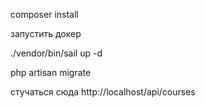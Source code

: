 composer install

запустить докер 

./vendor/bin/sail up -d

php artisan migrate

стучаться сюда
http://localhost/api/courses